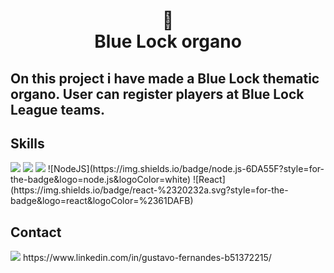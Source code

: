
<h1 align="center">
📄<br>Blue Lock organo
</h1>

## On this project i have made a Blue Lock thematic organo. User can register players at Blue Lock League teams.

## Skills

<img src="https://img.shields.io/badge/HTML5-E34F26?style=for-the-badge&logo=html5&logoColor=white" />
<img src="https://img.shields.io/badge/CSS-239120?style=for-the-badge&logo=css3&logoColor=white" />
<img src="https://img.shields.io/badge/JavaScript-F7DF1E?style=for-the-badge&logo=javascript&logoColor=black" />
![NodeJS](https://img.shields.io/badge/node.js-6DA55F?style=for-the-badge&logo=node.js&logoColor=white)
![React](https://img.shields.io/badge/react-%2320232a.svg?style=for-the-badge&logo=react&logoColor=%2361DAFB)


## Contact

<img src="https://img.shields.io/badge/LinkedIn-0077B5?style=for-the-badge&logo=linkedin&logoColor=white" /> 
https://www.linkedin.com/in/gustavo-fernandes-b51372215/
